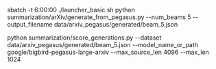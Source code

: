 sbatch -t 6:00:00 ./launcher_basic.sh python summarization/arXiv/generate_from_pegasus.py --num_beams 5 --output_filename data/arxiv_pegasus/generated/beam_5.json


python summarization/score_generations.py --dataset data/arxiv_pegasus/generated/beam_5.json --model_name_or_path google/bigbird-pegasus-large-arxiv --max_source_len 4096 --max_len 1024